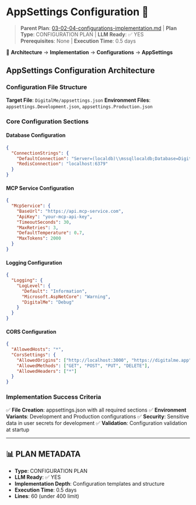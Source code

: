 # AppSettings Configuration 🔧

> **Parent Plan**: [03-02-04-configurations-implementation.md](../03-02-04-configurations-implementation.md) | **Plan Type**: CONFIGURATION PLAN | **LLM Ready**: ✅ YES  
> **Prerequisites**: None | **Execution Time**: 0.5 days

📍 **Architecture** → **Implementation** → **Configurations** → **AppSettings**

## AppSettings Configuration Architecture

### Configuration File Structure
**Target File**: `DigitalMe/appsettings.json`
**Environment Files**: `appsettings.Development.json`, `appsettings.Production.json`

### Core Configuration Sections

#### Database Configuration
```json
{
  "ConnectionStrings": {
    "DefaultConnection": "Server=(localdb)\\mssqllocaldb;Database=DigitalMeDb;Trusted_Connection=true;MultipleActiveResultSets=true",
    "RedisConnection": "localhost:6379"
  }
}
```

#### MCP Service Configuration
```json
{
  "McpService": {
    "BaseUrl": "https://api.mcp-service.com",
    "ApiKey": "your-mcp-api-key",
    "TimeoutSeconds": 30,
    "MaxRetries": 3,
    "DefaultTemperature": 0.7,
    "MaxTokens": 2000
  }
}
```

#### Logging Configuration
```json
{
  "Logging": {
    "LogLevel": {
      "Default": "Information",
      "Microsoft.AspNetCore": "Warning",
      "DigitalMe": "Debug"
    }
  }
}
```

#### CORS Configuration
```json
{
  "AllowedHosts": "*",
  "CorsSettings": {
    "AllowedOrigins": ["http://localhost:3000", "https://digitalme.app"],
    "AllowedMethods": ["GET", "POST", "PUT", "DELETE"],
    "AllowedHeaders": ["*"]
  }
}
```

### Implementation Success Criteria

✅ **File Creation**: appsettings.json with all required sections
✅ **Environment Variants**: Development and Production configurations
✅ **Security**: Sensitive data in user secrets for development
✅ **Validation**: Configuration validation at startup

---

## 📊 PLAN METADATA

- **Type**: CONFIGURATION PLAN
- **LLM Ready**: ✅ YES
- **Implementation Depth**: Configuration templates and structure
- **Execution Time**: 0.5 days
- **Lines**: 60 (under 400 limit)